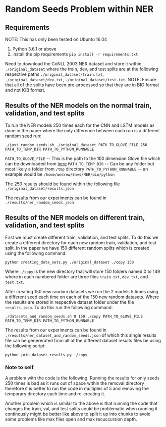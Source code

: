 # Random Seeds Problem within NER
## Requirements
NOTE: This has only been tested on Ubuntu 16.04

1. Python 3.6.1 or above
2. install the pip requirements `pip install -r requirements.txt`

Need to download the CoNLL 2003 NER dataset and store it within `./original_dataset` where the train, dev, and test splits are at the following respective paths `./original_dataset/train.txt`, `./original_dataset/dev.txt`, `./original_dataset/test.txt`. NOTE: Ensure that all of the splits have been pre-processed so that they are in BIO format and not IOB format.

## Results of the NER models on the normal train, validation, and test splits
To run the NER models 250 times each for the CNN and LSTM models as done in the paper where the only difference between each run is a different random seed run:

`./just_random_seeds.sh ./original_dataset PATH_TO_GLOVE_FILE 250 PATH_TO_TEMP_DIR PATH_TO_PYTHON_RUNNABLE`

`PATH_TO_GLOVE_FILE` -- This is the path to the 100 dimension Glove file which can be downloaded from [here](http://nlp.stanford.edu/data/glove.6B.zip)
`PATH_TO_TEMP_DIR` -- Can be any folder but most likely a folder from `/tmp` directory
`PATH_TO_PYTHON_RUNNABLE` -- an example would be `/home/andrew/Envs/NER/bin/python`

The 250 results should be found within the following file `./original_dataset/results.json`

The results from our experiments can be found in `./results/ner_random_seeds.json`

## Results of the NER models on different train, validation, and test splits
First we must create different train, validation, and test splits. To do this we create a different directory for each new random train, validation, and test split. In the paper we have 150 different random splits which is created using the following command:

`python creating_data_sets.py ./original_dataset ./copy 150`

Where `./copy` is the new directory that will store 150 folders named 0 to 149 where in each numbered folder are three files `train.txt`, `dev.txt`, and `test.txt`.

After creating 150 new random datasets we run the 2 models 5 times using a different seed each time on each of the 150 new random datasets. Where the results are stored in respective dataset folder under the file `results.json`. To do this run the following command:

`./datasets_and_random_seeds.sh 0 150 ./copy PATH_TO_GLOVE_FILE PATH_TO_TEMP_DIR PATH_TO_PYTHON_RUNNABLE`

The results from our experiments can be found in `./results/ner_dataset_and_random_seeds.json` of which this single results file can be genererated from all of the different dataset results files be using the following script:

`python join_dataset_results.py ./copy`

### Note to self
A problem with the code is the following. Running the results for only seeds 250 times is bad as it runs out of space within the removal directory therefore it is better to run the code in multiples of 5 and removing the temporary directory each time and re-creating it.

Another problem which is similar to the above is that running the code that changes the train, val, and test splits could be problematic when running it continously might be better like above to split it up into chunks to avoid some problems like max files open and max recuccursion depth.

